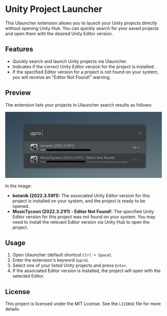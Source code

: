 # Unity Project Launcher

This Ulauncher extension allows you to launch your Unity projects directly without opening Unity Hub. You can quickly search for your saved projects and open them with the desired Unity Editor version.

## Features

*   Quickly search and launch Unity projects via Ulauncher.
*   Indicates if the correct Unity Editor version for the project is installed.
*   If the specified Editor version for a project is not found on your system, you will receive an "Editor Not Found!" warning.

## Preview

The extension lists your projects in Ulauncher search results as follows:

![Extension Usage Example](https://github.com/gokcinosman/unity-projects-launcher/blob/main/images/readme.png)

In the image:
*   **botanik (2022.3.59f1):** The associated Unity Editor version for this project is installed on your system, and the project is ready to be opened.
*   **MusicTycoon (2022.3.21f1) - Editor Not Found!:** The specified Unity Editor version for this project was not found on your system. You may need to install the relevant Editor version via Unity Hub to open the project.


## Usage

1.  Open Ulauncher (default shortcut `Ctrl + Space`).
2.  Enter the extension's keyword (`upro`).
3.  Select one of your listed Unity projects and press `Enter`.
4.  If the associated Editor version is installed, the project will open with the selected Editor.

## License

This project is licensed under the MIT License. See the `LICENSE` file for more details.
